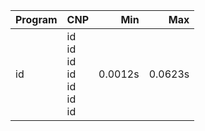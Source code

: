Program | CNP | Min | Max
--- | --- | ---: | ---:
id | id<br/>id<br/>id<br/>id<br/>id<br/>id<br/>id | 0.0012s | 0.0623s
